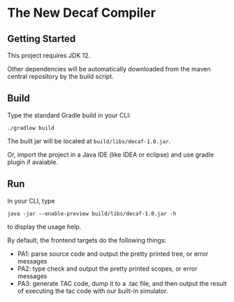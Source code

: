 # The New Decaf Compiler

## Getting Started

This project requires JDK 12.

Other dependencies will be automatically downloaded from the maven central repository by
the build script.

## Build

Type the standard Gradle build in your CLI:

```
./gradlew build
```

The built jar will be located at `build/libs/decaf-1.0.jar`.

Or, import the project in a Java IDE (like IDEA or eclipse) and use gradle plugin if avaiable.

## Run

In your CLI, type

```
java -jar --enable-preview build/libs/decaf-1.0.jar -h
```

to display the usage help.

By default, the frontend targets do the following things:

- PA1: parse source code and output the pretty printed tree, or error messages
- PA2: type check and output the pretty printed scopes, or error messages
- PA3: generate TAC code, dump it to a .tac file, and then output the result of executing the tac 
code with our built-in simulator.
